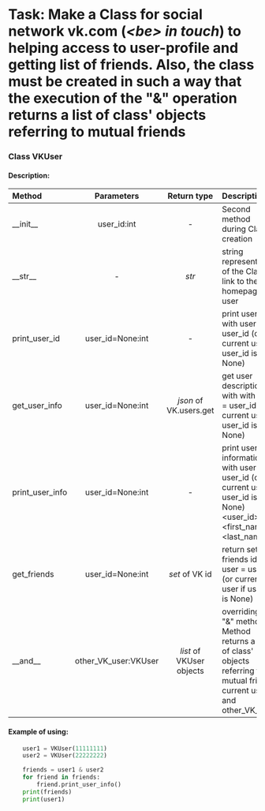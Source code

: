 # Task: Make a Class for social network vk.com (*\<be> in touch*) to helping access to user-profile and getting list of friends. Also, the class must be created in such a way that the execution of the "&" operation returns a list of class' objects referring to mutual friends

### Class VKUser
#### Description:
Method	  | Parameters | Return type|Description
:-------- |:-----:|:-----:|:-------
\_\_init__  | user_id:int  | -|Second method during Class creation
\_\_str__     | -    |_str_|string representation of the Class - link to the homepage of user
print_user_id      | user_id=None:int    |-| print user id with user = user_id (or current user if user_id is None)
get_user_info|user_id=None:int|_json_ of VK.users.get|get user description with with user = user_id (or current user if user_id is None)
print_user_info|user_id=None:int|-|print user information with user = user_id (or current user if user_id is None)  <user_id>: <first_name> <last_name>
get_friends|user_id=None:int|_set_ of VK id|return set with friends id of  user = user_id (or current user if user_id is None)
\_\_and__|other_VK_user:VKUser|_list_ of VKUser objects|overriding the "&" method. Method returns a list of class' objects referring to mutual friends current user and other_VK_user

#### Example of using:
```python
    user1 = VKUser(11111111)
    user2 = VKUser(22222222)

    friends = user1 & user2
    for friend in friends:
        friend.print_user_info()
    print(friends)
    print(user1)
```

